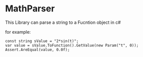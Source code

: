 # MathParser
This Library can parse a string to a Fucntion object in c#

for example:
```
const string sValue = "2*sin(t)";
var value = sValue.ToFunction().GetValue(new Param("t", 0));
Assert.AreEqual(value, 0.0f);
```